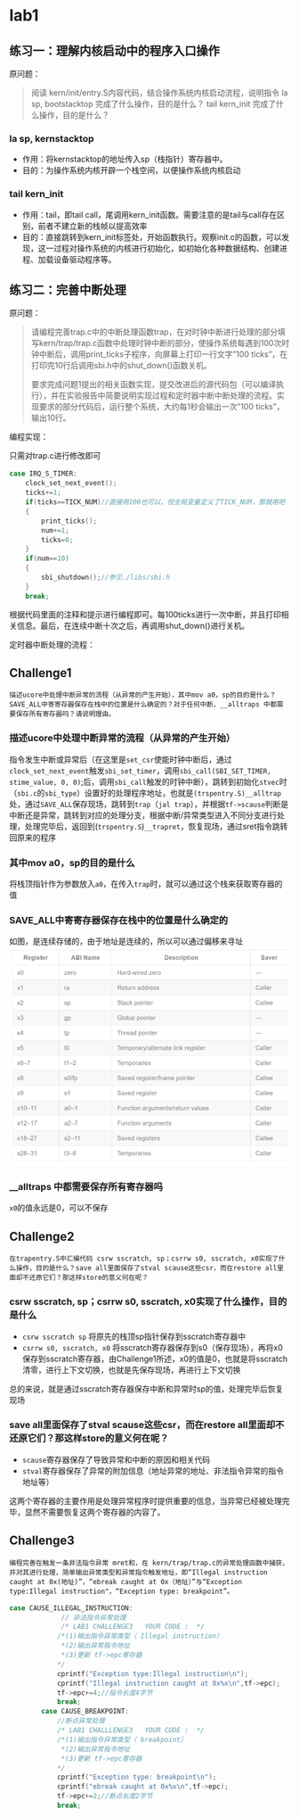 # lab1

## 练习一：理解内核启动中的程序入口操作

原问题：

> 阅读 kern/init/entry.S内容代码，结合操作系统内核启动流程，说明指令 la sp, bootstacktop 完成了什么操作，目的是什么？ tail kern_init 完成了什么操作，目的是什么？

### la sp, kernstacktop

- 作用：将kernstacktop的地址传入sp（栈指针）寄存器中。
- 目的：为操作系统内核开辟一个栈空间，以便操作系统内核启动

### tail kern_init

- 作用：tail，即tail call，尾调用kern_init函数。需要注意的是tail与call存在区别，前者不建立新的栈帧以提高效率
- 目的：直接跳转到kern_init标签处，开始函数执行。观察init.c的函数，可以发现，这一过程对操作系统的内核进行初始化，如初始化各种数据结构、创建进程、加载设备驱动程序等。

## 练习二：完善中断处理

原问题：

> 请编程完善trap.c中的中断处理函数trap，在对时钟中断进行处理的部分填写kern/trap/trap.c函数中处理时钟中断的部分，使操作系统每遇到100次时钟中断后，调用print_ticks子程序，向屏幕上打印一行文字”100 ticks”，在打印完10行后调用sbi.h中的shut_down()函数关机。
>
> 要求完成问题1提出的相关函数实现，提交改进后的源代码包（可以编译执行），并在实验报告中简要说明实现过程和定时器中断中断处理的流程。实现要求的部分代码后，运行整个系统，大约每1秒会输出一次”100 ticks”，输出10行。

编程实现：

只需对trap.c进行修改即可

```C++
case IRQ_S_TIMER:
    clock_set_next_event();
    ticks+=1;
    if(ticks==TICK_NUM)//直接用100也可以，但全局变量定义了TICK_NUM，那就用吧
    {
        print_ticks();
        num+=1;
        ticks=0;
    }
    if(num==10)
    {
    	sbi_shutdown();//参见./libs/sbi.h
    }
    break;
```

根据代码里面的注释和提示进行编程即可。每100ticks进行一次中断，并且打印相关信息。最后，在连续中断十次之后，再调用shut_down()进行关机。

定时器中断处理的流程：


## Challenge1

```
描述ucore中处理中断异常的流程（从异常的产生开始），其中mov a0，sp的目的是什么？SAVE_ALL中寄寄存器保存在栈中的位置是什么确定的？对于任何中断，__alltraps 中都需要保存所有寄存器吗？请说明理由。
```

### 描述ucore中处理中断异常的流程（从异常的产生开始）

指令发生中断或异常后（在这里是`set_csr`使能时钟中断后，通过`clock_set_next_event`触发`sbi_set_timer`，调用`sbi_call(SBI_SET_TIMER, stime_value, 0, 0)`;后，调用`sbi_call`触发的时钟中断），跳转到初始化`stvec`时（`sbi.c`的`sbi_type`）设置好的处理程序地址，也就是`(trspentry.S)__alltrap`处，通过`SAVE_ALL`保存现场，跳转到`trap`（`jal trap`），并根据`tf->scause`判断是中断还是异常，跳转到对应的处理分支，根据中断/异常类型进入不同分支进行处理，处理完毕后，返回到(`trspentry.S`)`__trapret`，恢复现场，通过sret指令跳转回原来的程序

### 其中mov a0，sp的目的是什么
将栈顶指针作为参数放入`a0`，在传入`trap`时，就可以通过这个栈来获取寄存器的值

### SAVE_ALL中寄寄存器保存在栈中的位置是什么确定的
如图，是连续存储的，由于地址是连续的，所以可以通过偏移来寻址
![alt text](image.png)

### __alltraps 中都需要保存所有寄存器吗
`x0`的值永远是0，可以不保存

## Challenge2

```
在trapentry.S中汇编代码 csrw sscratch, sp；csrrw s0, sscratch, x0实现了什么操作，目的是什么？save all里面保存了stval scause这些csr，而在restore all里面却不还原它们？那这样store的意义何在呢？
```

### csrw sscratch, sp；csrrw s0, sscratch, x0实现了什么操作，目的是什么
- `csrw sscratch sp` 将原先的栈顶sp指针保存到sscratch寄存器中
- `csrrw s0, sscratch, x0` 将sscratch寄存器保存到s0（保存现场），再将x0保存到sscratch寄存器，由Challenge1所述，x0的值是0，也就是将sscratch清零，进行上下文切换，也就是先保存现场，再进行上下文切换

总的来说，就是通过sscratch寄存器保存中断和异常时sp的值，处理完毕后恢复现场

### save all里面保存了stval scause这些csr，而在restore all里面却不还原它们？那这样store的意义何在呢？
- `scause`寄存器保存了导致异常和中断的原因和相关代码
- `stval`寄存器保存了异常的附加信息（地址异常的地址、非法指令异常的指令地址等）

这两个寄存器的主要作用是处理异常程序时提供重要的信息，当异常已经被处理完毕，显然不需要恢复这两个寄存器的内容了。

## Challenge3
```
编程完善在触发一条非法指令异常 mret和，在 kern/trap/trap.c的异常处理函数中捕获，并对其进行处理，简单输出异常类型和异常指令触发地址，即“Illegal instruction caught at 0x(地址)”，“ebreak caught at 0x（地址）”与“Exception type:Illegal instruction"，“Exception type: breakpoint”。
```

```cpp
case CAUSE_ILLEGAL_INSTRUCTION:
             // 非法指令异常处理
             /* LAB1 CHALLENGE3   YOUR CODE :  */
            /*(1)输出指令异常类型（ Illegal instruction）
             *(2)输出异常指令地址
             *(3)更新 tf->epc寄存器
            */
            cprintf("Exception type:Illegal instruction\n");
            cprintf("Illegal instruction caught at 0x%x\n",tf->epc);
            tf->epc+=4;//指令长度4字节
            break;
        case CAUSE_BREAKPOINT:
            //断点异常处理
            /* LAB1 CHALLLENGE3   YOUR CODE :  */
            /*(1)输出指令异常类型（ breakpoint）
             *(2)输出异常指令地址
             *(3)更新 tf->epc寄存器
            */
            cprintf("Exception type: breakpoint\n");
            cprintf("ebreak caught at 0x%x\n",tf->epc);
            tf->epc+=2;//断点长度2字节
            break;
```
